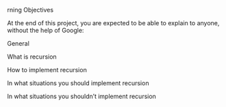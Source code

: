 rning Objectives

At the end of this project, you are expected to be able to explain to anyone, without the help of Google:



General

What is recursion

How to implement recursion

In what situations you should implement recursion

In what situations you shouldn’t implement recursion
